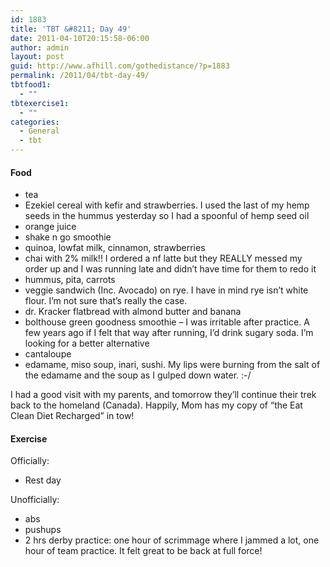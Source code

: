 ```yaml
---
id: 1883
title: 'TBT &#8211; Day 49'
date: 2011-04-10T20:15:58-06:00
author: admin
layout: post
guid: http://www.afhill.com/gothedistance/?p=1883
permalink: /2011/04/tbt-day-49/
tbtfood1:
  - ""
tbtexercise1:
  - ""
categories:
  - General
  - tbt
---
```

#### Food

  * tea
  * Ezekiel cereal with kefir and strawberries. I used the last of my hemp seeds in the hummus yesterday so I had a spoonful of hemp seed oil
  * orange juice
  * shake n go smoothie
  * quinoa, lowfat milk, cinnamon, strawberries
  * chai with 2% milk!! I ordered a nf latte but they REALLY messed my order up and I was running late and didn&#8217;t have time for them to redo it
  * hummus, pita, carrots
  * veggie sandwich (Inc. Avocado) on rye. I have in mind rye isn&#8217;t white flour. I&#8217;m not sure that&#8217;s really the case.
  * dr. Kracker flatbread with almond butter and banana
  * bolthouse green goodness smoothie &#8211; I was irritable after practice. A few years ago if I felt that way after running, I&#8217;d drink sugary soda. I&#8217;m looking for a better alternative
  * cantaloupe
  * edamame, miso soup, inari, sushi. My lips were burning from the salt of the edamame and the soup as I gulped down water. :-/

I had a good visit with my parents, and tomorrow they&#8217;ll continue their trek back to the homeland (Canada). Happily, Mom has my copy of &#8220;the Eat Clean Diet Recharged&#8221; in tow!

#### Exercise

Officially:

  * Rest day

Unofficially:

  * abs
  * pushups
  * 2 hrs derby practice: one hour of scrimmage where I jammed a lot, one hour of team practice. It felt great to be back at full force!